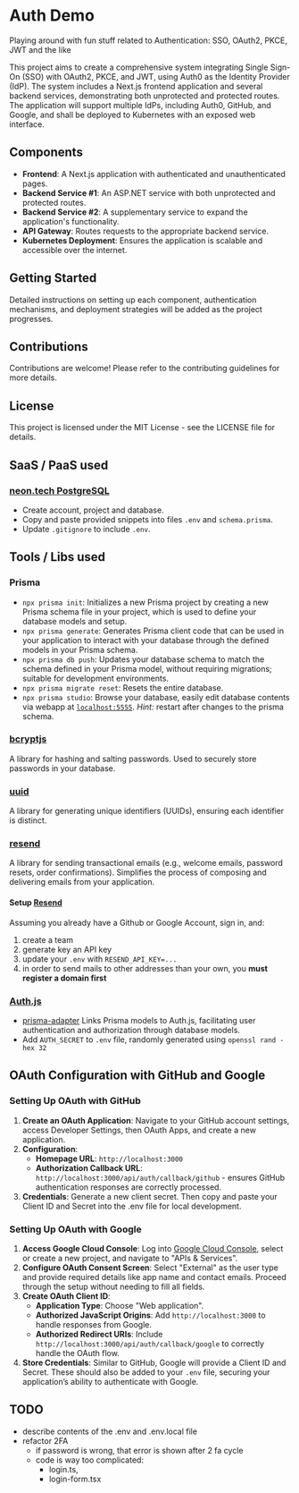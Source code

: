 # Auth Demo
Playing around with fun stuff related to Authentication: SSO, OAuth2, PKCE, JWT and the like

This project aims to create a comprehensive system integrating Single Sign-On (SSO) with OAuth2, PKCE, and JWT, using Auth0 as the Identity Provider (IdP). 
The system includes a Next.js frontend application and several backend services, demonstrating both unprotected and protected routes. 
The application will support multiple IdPs, including Auth0, GitHub, and Google, and shall be deployed to Kubernetes with an exposed web interface.


## Components

- **Frontend**: A Next.js application with authenticated and unauthenticated pages.
- **Backend Service #1**: An ASP.NET service with both unprotected and protected routes.
- **Backend Service #2**: A supplementary service to expand the application's functionality.
- **API Gateway**: Routes requests to the appropriate backend service.
- **Kubernetes Deployment**: Ensures the application is scalable and accessible over the internet.

## Getting Started

Detailed instructions on setting up each component, authentication mechanisms, and deployment strategies will be added as the project progresses.

## Contributions

Contributions are welcome! Please refer to the contributing guidelines for more details.

## License

This project is licensed under the MIT License - see the LICENSE file for details.


## SaaS / PaaS used
### [neon.tech PostgreSQL](https://console.neon.tech)
- Create account, project and database.
- Copy and paste provided snippets into files `.env` and `schema.prisma`.
- Update `.gitignore` to include `.env`.


## Tools / Libs used
### Prisma
- `npx prisma init`: Initializes a new Prisma project by creating a new Prisma schema file in your project, which is used to define your database models and setup.
- `npx prisma generate`: Generates Prisma client code that can be used in your application to interact with your database through the defined models in your Prisma schema.
- `npx prisma db push`: Updates your database schema to match the schema defined in your Prisma model, without requiring migrations; suitable for development environments.
- `npx prisma migrate reset`: Resets the entire database.
- `npx prisma studio`: Browse your database, easily edit database contents via webapp at [`localhost:5555`](http://localhost:5555). _Hint:_ restart after changes to the prisma schema.

### [bcryptjs](https://www.npmjs.com/package/bcryptjs) 
A library for hashing and salting passwords. Used to securely store passwords in your database.

### [uuid](https://www.npmjs.com/package/uuid)
A library for generating unique identifiers (UUIDs), ensuring each identifier is distinct.

### [resend](https://www.npmjs.com/package/resend)
A library for sending transactional emails (e.g., welcome emails, password resets, order confirmations). Simplifies the process of composing and delivering emails from your application.

#### Setup [Resend](https://resend.com)
Assuming you already have a Github or Google Account, sign in, and:
1. create a team
1. generate key an API key
1. update your `.env` with `RESEND_API_KEY=...`
1. in order to send mails to other addresses than your own, you **must register a domain first**


### [Auth.js](https://authjs.dev)
- [prisma-adapter](https://authjs.dev/reference/adapter/prisma)
Links Prisma models to Auth.js, facilitating user authentication and authorization through database models.
- Add `AUTH_SECRET` to `.env` file, randomly generated using 
`openssl rand -hex 32`



## OAuth Configuration with GitHub and Google

### Setting Up OAuth with GitHub
1. **Create an OAuth Application**: Navigate to your GitHub account settings, access Developer Settings, then OAuth Apps, and create a new application.
2. **Configuration**:
   - **Homepage URL**: `http://localhost:3000`
   - **Authorization Callback URL**: `http://localhost:3000/api/auth/callback/github` - ensures GitHub authentication responses are correctly processed.
3. **Credentials**: Generate a new client secret. Then copy and paste your Client ID and Secret into the .env file for local development.

### Setting Up OAuth with Google
1. **Access Google Cloud Console**: Log into [Google Cloud Console](https://console.cloud.google.com), select or create a new project, and navigate to "APIs & Services".
2. **Configure OAuth Consent Screen**: Select "External" as the user type and provide required details like app name and contact emails. Proceed through the setup without needing to fill all fields.
3. **Create OAuth Client ID**:
   - **Application Type**: Choose "Web application".
   - **Authorized JavaScript Origins**: Add `http://localhost:3000` to handle responses from Google.
   - **Authorized Redirect URIs**: Include `http://localhost:3000/api/auth/callback/google` to correctly handle the OAuth flow.
4. **Store Credentials**: Similar to GitHub, Google will provide a Client ID and Secret. These should also be added to your `.env` file, securing your application’s ability to authenticate with Google.


## TODO
- describe contents of the .env and .env.local file
- refactor 2FA
   - if password is wrong, that error is shown after 2 fa cycle
   - code is way too complicated: 
      - login.ts, 
      - login-form.tsx







